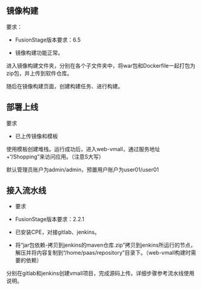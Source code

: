 ## 镜像构建

要求：

- FusionStage版本要求：6.5

- 镜像构建功能正常。



进入镜像构建文件夹，分别在各个子文件夹中，将war包和Dockerfile一起打包为zip包，并上传到软件仓库。

随后在镜像构建页面，创建构建任务、进行构建。



## 部署上线

要求

- 已上传镜像和模板

使用模板创建堆栈。运行成功后，进入web-vmall，通过服务地址+“/Shopping”来访问应用。（注意S大写）

默认管理员账户为admin/admin，预置用户账户为user01/user01



## 接入流水线

- 要求

- FusionStage版本要求：2.2.1

- 已安装CPE，对接gitlab、jenkins。
- 将“jar包依赖-拷贝到jenkins的maven仓库.zip”拷贝到jenkins所运行的节点，解压并将内容复制到“/home/paas/repository”目录下。（web-vmall构建时需要的依赖）

分别在gitlab和jenkins创建vmall项目，完成源码上传。详细步骤参考流水线使用说明。



